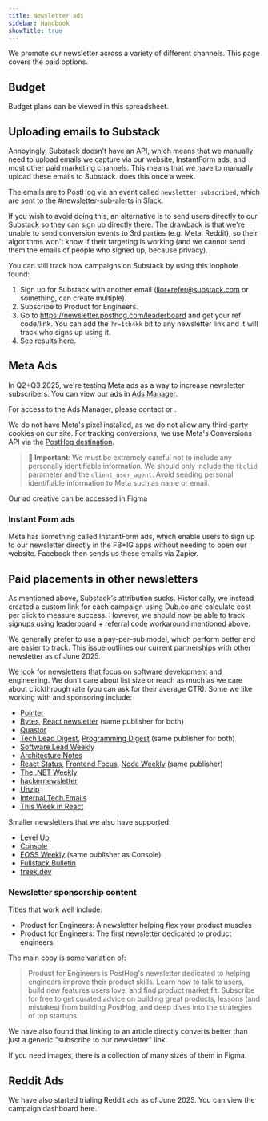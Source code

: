 ```yaml
---
title: Newsletter ads
sidebar: Handbook
showTitle: true
---
```


We promote our newsletter across a variety of different channels. This page covers the paid options.

## Budget

Budget plans can be viewed in this <PrivateLink url="https://docs.google.com/spreadsheets/d/1MmNUd9fFlZM3-SDk-HQ9cOmBY8XtqT7F97JFOAehxh8/edit?gid=860081018#gid=860081018">spreadsheet</PrivateLink>.

## Uploading emails to Substack

Annoyingly, Substack doesn't have an API, which means that we manually need to upload emails we capture via our website, InstantForm ads, and most other paid marketing channels. This means that we have to manually upload these emails to Substack. <TeamMember name="Andy Vandervell" photo /> does this once a week.

The emails are to PostHog via an event called `newsletter_subscribed`, which are sent to the <PrivateLink url="https://posthog.slack.com/archives/C06V4CW0ZC3">#newsletter-sub-alerts</PrivateLink> in Slack.

If you wish to avoid doing this, an alternative is to send users directly to our Substack so they can sign up directly there. The drawback is that we're unable to send conversion events to 3rd parties (e.g. Meta, Reddit), so their algorithms won't know if their targeting is working (and we cannot send them the emails of people who signed up, because privacy).

You can still track how campaigns on Substack by using this loophole <TeamMember name="Ian Vanagas" photo /> found:

1. Sign up for Substack with another email (lior+refer@substack.com or something, can create multiple).
2. Subscribe to Product for Engineers.
3. Go to https://newsletter.posthog.com/leaderboard and get your ref code/link. You can add the `?r=1tb4kk` bit to any newsletter link and it will track who signs up using it.
4. See results <PrivateLink url="https://newsletter.posthog.com/publish/stats/reader-sharing">here</PrivateLink>.

## Meta Ads

In Q2+Q3 2025, we're testing Meta ads as a way to increase newsletter subscribers. You can view our ads in [Ads Manager](https://adsmanager.facebook.com/adsmanager/manage/campaigns?nav_entry_point=lep_237&nav_source=unknown&global_scope_id=643559792019437&business_id=643559792019437&act=1028028472241792&redirect_session_id=0302e4c2-f5ff-4150-92af-95821305a344&ads_manager_read_regions=true#).

For access to the Ads Manager, please contact <TeamMember name="Lior Neu-ner" /> or <TeamMember name="Brian Young" />.

We do not have Meta's pixel installed, as we do not allow any third-party cookies on our site. For tracking conversions, we use Meta's Conversions API via the [PostHog destination](https://us.posthog.com/project/2/functions/0196edd0-6d74-0000-636b-5f69c8e7e9f5). 

> **🚨 Important**: We must be extremely careful not to include any personally identifiable information. We should only include the `fbclid` parameter and the `client_user_agent`. Avoid sending personal identifiable information to Meta such as name or email.

Our ad creative can be accessed in <PrivateLink url="https://www.figma.com/design/CLj2U34xpNiHuZRo73GJPm/posthog.com?node-id=17915-50&t=9Wn8U6aWkxf2ZVry-1">Figma</PrivateLink>

### Instant Form ads

Meta has something called InstantForm ads, which enable users to sign up to our newsletter directly in the FB+IG apps without needing to open our website. Facebook then sends us these emails via <PrivateLink url="https://zapier.com/editor/304264592/published">Zapier</PrivateLink>.

## Paid placements in other newsletters

As mentioned above, Substack's attribution sucks. Historically, we instead created a custom link for each campaign using Dub.co and calculate cost per click to measure success. However, we should now be able to track signups using leaderboard + referral code workaround mentioned above.

We generally prefer to use a pay-per-sub model, which perform better and are easier to track. This <PrivateLink url="https://github.com/issues/assigned?issue=PostHog%7Ccompany-internal%7C2017">issue</PrivateLink> outlines our current partnerships with other newsletter as of June 2025.

We look for newsletters that focus on software development and engineering. We don't care about list size or reach as much as we care about clickthrough rate (you can ask for their average CTR). Some we like working with and sponsoring include:

- [Pointer](https://www.pointer.io/)
- [Bytes](https://bytes.dev/), [React newsletter](https://reactnewsletter.com/) (same publisher for both)
- [Quastor](https://www.quastor.org/)
- [Tech Lead Digest](https://techleaddigest.net/), [Programming Digest](https://programmingdigest.net/) (same publisher for both)
- [Software Lead Weekly](https://softwareleadweekly.com/)
- [Architecture Notes](https://architecturenotes.co/)
- [React Status](https://react.statuscode.com/), [Frontend Focus](https://frontendfoc.us/), [Node Weekly](https://nodeweekly.com/) (same publisher)
- [The .NET Weekly](https://www.milanjovanovic.tech/)
- [hackernewsletter](https://hackernewsletter.com/)
- [Unzip](https://unzip.dev/)
- [Internal Tech Emails](https://www.techemails.com/)
- [This Week in React](https://thisweekinreact.com/)

Smaller newsletters that we also have supported:

- [Level Up](https://levelup.patkua.com/)
- [Console](https://console.dev/)
- [FOSS Weekly](https://fossweekly.beehiiv.com/) (same publisher as Console) 
- [Fullstack Bulletin](https://fullstackbulletin.com/)
- [freek.dev](https://freek.dev/)

### Newsletter sponsorship content

Titles that work well include:

- Product for Engineers: A newsletter helping flex your product muscles
- Product for Engineers: The first newsletter dedicated to product engineers

The main copy is some variation of:

> Product for Engineers is PostHog's newsletter dedicated to helping engineers improve their product skills. Learn how to talk to users, build new features users love, and find product market fit. Subscribe for free to get curated advice on building great products, lessons (and mistakes) from building PostHog, and deep dives into the strategies of top startups.

We have also found that linking to an article directly converts better than just a generic "subscribe to our newsletter" link.

If you need images, there is a <PrivateLink url="https://www.figma.com/design/HwUmk7WqccLkGgNNGAs4zN/Art-board?node-id=10059-57205">collection of many sizes of them in Figma</PrivateLink>.


## Reddit Ads

We have also started trialing Reddit ads as of June 2025. You can view the campaign dashboard <PrivateLink url="https://ads.reddit.com/account/gm6wfjb5i3tt/dashboard?attributionSettings=%5B%5D&breakdowns=&customizedGraphMetrics=spend&customizedGraphMetrics=impressions&customizedGraphMetrics=clicks&customizedGraphMetrics=ecpm&customizedGraphMetrics=cpc&customizedGraphMetrics=ctr&end=2025-06-13&fields=conversionGoalType%2Ckey_conversion_total_result%2Ckey_conversion_ecpa%2Cimpressions%2Cecpm%2Cclicks%2Ccpc%2Cctr%2Cspend&filters=%5B%7B%22field%22%3A%22entity+status%22%2C%22operator%22%3A%22EQUALS%22%2C%22value%22%3A%22Active%2CInactive%22%7D%5D&graphMetrics=spend&pageIndex=0&pageSize=10&selectedCustomColumnIds=&selectedIds=campaigns%3A2228747327678795712%3Badgroups%3A2228747327674925867%3Bads%3A2231624428765860877&sort=%7B%22field%22%3A%22campaignCreatedAt%22%2C%22direction%22%3A2%7D&start=2025-06-07&view=None">here</PrivateLink>.